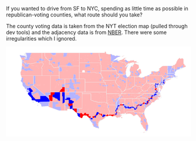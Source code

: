 If you wanted to drive from SF to NYC, spending as little time as possible in republican-voting counties, what route should you take?

The county voting data is taken from the NYT election map (pulled through dev tools) and the adjacency data is from [NBER](https://www.nber.org/research/data/county-adjacency). There were some irregularities which I ignored.

![Map image](roadtrip.png)
